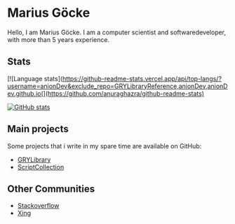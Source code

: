 # Marius Göcke

Hello, I am Marius Göcke. I am a computer scientist and softwaredeveloper, with more than 5 years experience.

## Stats

[![Language stats](https://github-readme-stats.vercel.app/api/top-langs/?username=anionDev&exclude_repo=GRYLibraryReference,anionDev,anionDev.github.io(](https://github.com/anuraghazra/github-readme-stats)

[![GitHub stats](https://github-readme-stats.vercel.app/api?username=anionDev)](https://github.com/anuraghazra/github-readme-stats)

## Main projects

Some projects that i write in my spare time are available on GitHub:

- [GRYLibrary](https://github.com/anionDev/GRYLibrary)
- [ScriptCollection](https://github.com/anionDev/ScriptCollection)

## Other Communities

- [Stackoverflow](https://stackexchange.com/users/4840330/anion?tab=accounts)
- [Xing](https://www.xing.com/profile/Marius_Goecke)
